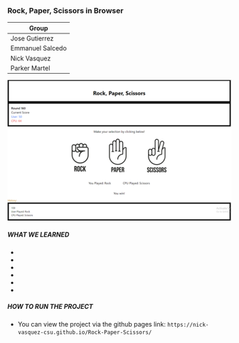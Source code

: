 ### Rock, Paper, Scissors in Browser
| Group             |
|-------------------|
| Jose Gutierrez    |
| Emmanuel Salcedo  |
| Nick Vasquez      |
| Parker Martel     |

![Screenshot](md.PNG)
##### WHAT WE LEARNED
*
*
*
*
*
*

##### HOW TO RUN THE PROJECT
* You can view the project via the github pages link: `https://nick-vasquez-csu.github.io/Rock-Paper-Scissors/`

